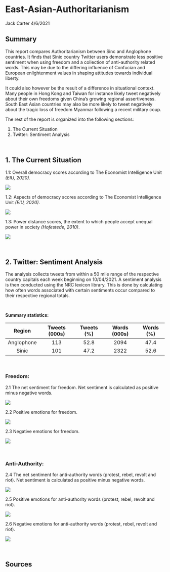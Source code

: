 East-Asian-Authoritarianism
================
Jack Carter
4/6/2021

## **Summary**

This report compares Authoritarianism between Sinc and Anglophone
countries. It finds that Sinic country Twitter users demonstrate less
positive sentiment when using freedom and a collection of anti-authority
related words. This may be due to the differing influence of Confucian
and European enlightenment values in shaping attitudes towards
individual liberty.

It could also however be the result of a difference in situational
context. Many people in Hong Kong and Taiwan for instance likely tweet
negatively about their own freedoms given China’s growing regional
assertiveness. South East Asian countries may also be more likely to
tweet negatively about the tragic loss of freedom Myanmar following a
recent military coup.

The rest of the report is organized into the following sections:

1.  The Current Situation
2.  Twitter: Sentiment Analysis

 

## **1. The Current Situation**

1.1: Overall democracy scores according to The Economist Intelligence
Unit *(EIU, 2020)*.

![](East-Asian-Authoritarianism_files/figure-gfm/unnamed-chunk-1-1.png)<!-- -->

1.2: Aspects of democracy scores according to The Economist Intelligence
Unit *(EIU, 2020)*.

![](East-Asian-Authoritarianism_files/figure-gfm/unnamed-chunk-2-1.png)<!-- -->

1.3: Power distance scores, the extent to which people accept unequal
power in society *(Hofestede, 2010)*.

![](East-Asian-Authoritarianism_files/figure-gfm/unnamed-chunk-3-1.png)<!-- -->

 

## **2. Twitter: Sentiment Analysis**

The analysis collects tweets from within a 50 mile range of the
respective country capitals each week beginning on 10/04/2021. A
sentiment analysis is then conducted using the NRC lexicon library. This
is done by calculating how often words associated with certain
sentiments occur compared to their respective regional totals.

 

**Summary statistics:**

|   Region   | Tweets (000s) | Tweets (%) | Words (000s) | Words (%) |
| :--------: | :-----------: | :--------: | :----------: | :-------: |
| Anglophone |      113      |    52.8    |     2094     |   47.4    |
|   Sinic    |      101      |    47.2    |     2322     |   52.6    |

 

### Freedom:

2.1 The net sentiment for freedom. Net sentiment is calculated as
positive minus negative words.

![](East-Asian-Authoritarianism_files/figure-gfm/unnamed-chunk-5-1.png)<!-- -->

2.2 Positive emotions for freedom.

![](East-Asian-Authoritarianism_files/figure-gfm/unnamed-chunk-6-1.png)<!-- -->

2.3 Negative emotions for freedom.

![](East-Asian-Authoritarianism_files/figure-gfm/unnamed-chunk-7-1.png)<!-- -->

 

### Anti-Authority:

2.4 The net sentiment for anti-authority words (protest, rebel, revolt
and riot). Net sentiment is calculated as positive minus negative words.

![](East-Asian-Authoritarianism_files/figure-gfm/unnamed-chunk-8-1.png)<!-- -->

2.5 Positive emotions for anti-authority words (protest, rebel, revolt
and riot).

![](East-Asian-Authoritarianism_files/figure-gfm/unnamed-chunk-9-1.png)<!-- -->

2.6 Negative emotions for anti-authority words (protest, rebel, revolt
and riot).

![](East-Asian-Authoritarianism_files/figure-gfm/unnamed-chunk-10-1.png)<!-- -->

 

## **Sources**

